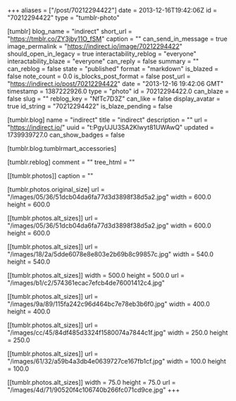 +++
aliases = ["/post/70212294422"]
date = 2013-12-16T19:42:06Z
id = "70212294422"
type = "tumblr-photo"

[tumblr]
blog_name = "indirect"
short_url = "https://tmblr.co/ZY3jby11O_fSM"
caption = ""
can_send_in_message = true
image_permalink = "https://indirect.io/image/70212294422"
should_open_in_legacy = true
interactability_reblog = "everyone"
interactability_blaze = "everyone"
can_reply = false
summary = ""
can_reblog = false
state = "published"
format = "markdown"
is_blazed = false
note_count = 0.0
is_blocks_post_format = false
post_url = "https://indirect.io/post/70212294422"
date = "2013-12-16 19:42:06 GMT"
timestamp = 1387222926.0
type = "photo"
id = 70212294422.0
can_blaze = false
slug = ""
reblog_key = "NfTc7D3Z"
can_like = false
display_avatar = true
id_string = "70212294422"
is_blaze_pending = false

[tumblr.blog]
name = "indirect"
title = "indirect"
description = ""
url = "https://indirect.io/"
uuid = "t:PgyUJU3SA2Klwyt81UWAwQ"
updated = 1739939727.0
can_show_badges = false

[tumblr.blog.tumblrmart_accessories]

[tumblr.reblog]
comment = ""
tree_html = ""

[[tumblr.photos]]
caption = ""

[tumblr.photos.original_size]
url = "/images/05/36/51dcb04da6fa77d3d3898f38d5a2.jpg"
width = 600.0
height = 600.0

[[tumblr.photos.alt_sizes]]
url = "/images/05/36/51dcb04da6fa77d3d3898f38d5a2.jpg"
width = 600.0
height = 600.0

[[tumblr.photos.alt_sizes]]
url = "/images/18/2a/5dde6078e8e803e2b69b8c99857c.jpg"
width = 540.0
height = 540.0

[[tumblr.photos.alt_sizes]]
width = 500.0
height = 500.0
url = "/images/b1/c2/574361ecac7efcb4de76001412c4.jpg"

[[tumblr.photos.alt_sizes]]
url = "/images/9a/89/115fa242c96d464bc7e78eb3b6f0.jpg"
width = 400.0
height = 400.0

[[tumblr.photos.alt_sizes]]
url = "/images/cc/45/84df485d3324f1580074a7844c1f.jpg"
width = 250.0
height = 250.0

[[tumblr.photos.alt_sizes]]
url = "/images/61/32/a59b4a3db4e0639727ce167fb1cf.jpg"
width = 100.0
height = 100.0

[[tumblr.photos.alt_sizes]]
width = 75.0
height = 75.0
url = "/images/4d/71/90520f4c106740b266fc071cd9ce.jpg"
+++
